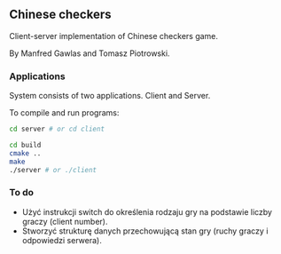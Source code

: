 ## Chinese checkers

Client-server implementation of Chinese checkers game. 

By Manfred Gawlas and Tomasz Piotrowski.

### Applications
System consists of two applications. Client and Server.

To compile and run programs:
```bash
cd server # or cd client

cd build
cmake ..
make
./server # or ./client
```

### To do
- Użyć instrukcji switch do określenia rodzaju gry na podstawie liczby graczy (client number).
- Stworzyć strukturę danych przechowującą stan gry (ruchy graczy i odpowiedzi serwera).

